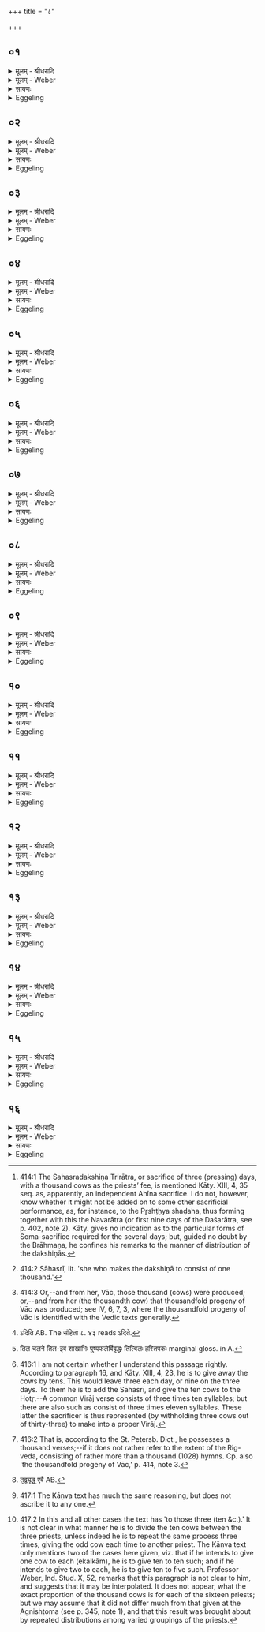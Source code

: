 +++
title = "८"

+++


## ०१
<details><summary>मूलम् - श्रीधरादि</summary>

तद्य᳘त्रैत᳘त्त्रिरात्रं᳘ सह᳘स्रं द᳘दाति॥  
त᳘देषा᳘ साहस्री᳘ क्रियते स᳘ प्रथमे᳘ ऽहंस्त्री᳘णि च शता᳘नि न᳘यति त्र᳘यस्त्रिᳫं᳭ शतं चैव᳘मेव᳘ द्वितीये᳘ ऽहंस्त्री᳘णि चैव᳘ शता᳘नि न᳘यति त्र᳘यस्त्रिᳫँ᳭शतं चैव᳘मेव᳘ तृतीये᳘ ऽहंस्त्री᳘णि चैव᳘ शता᳘नि न᳘यति त्र᳘यस्त्रिᳫँ᳭शतं चा᳘थैषा᳘ साहस्र्य᳘तिरिच्यते॥
</details>

<details><summary>मूलम् - Weber</summary>

तद्य᳘त्रैत᳘त्त्रिरात्रे᳘ सह᳘स्रं द᳘दाति॥  
त᳘देषा᳘ साहस्री᳘ क्रियते स᳘ प्रथमे᳘ ऽहंस्त्री᳘णि च शता᳘नि न᳘यति त्र᳘यस्त्रिंशतम् चैव᳘मेव᳘ द्वितीये᳘ ऽहंस्त्री᳘णि चैव᳘ शता᳘नि न᳘यति त्र᳘यस्त्रिंशतं चैव᳘मेव᳘ तृतीये᳘ ऽहंस्त्री᳘णि चैव᳘ शता᳘नि न᳘यति त्र᳘यस्त्रिंशतं चा᳘थैषा᳘ साहस्र्य᳘तिरिच्यते॥
</details>

<details><summary>सायणः</summary>

…
</details>

<details><summary>Eggeling</summary>

1. Now when at that Trirātra [^egg_963] sacrifice he gives those thousand (cows), then that one is made the one-thousandth [^egg_964]. On the first day he brings three hundred and thirty-three; and likewise on the second day he brings three hundred and thirty-three; and likewise on the third day he brings three hundred and thirty-three. Then that one-thousandth is left over.

[^egg_963]: 414:1 The Sahasradakshiṇa Trirātra, or sacrifice of three (pressing) days, with a thousand cows as the priests’ fee, is mentioned Kāty. XIII, 4, 35 seq. as, apparently, an independent Ahīna sacrifice. I do not, however, know whether it might not be added on to some other sacrificial performance, as, for instance, to the Pr̥shṭḥya shaḍaha, thus forming together with this the Navarātra (or first nine days of the Daśarātra, see p. 402, note 2). Kāty. gives no indication as to the particular forms of Soma-sacrifice required for the several days; but, guided no doubt by the Brāhmaṇa, he confines his remarks to the manner of distribution of the dakshiṇās.

[^egg_964]: 414:2 Sāhasrī, lit. 'she who makes the dakshiṇā to consist of one thousand.'
</details>

## ०२
<details><summary>मूलम् - श्रीधरादि</summary>

सा वै त्रि᳘रूपा स्यादि᳘त्याहुः॥  
(रे) एत᳘द्ध्यस्यै[[!!]] रूप᳘तममिवे᳘ति रो᳘हिणी ह त्वे᳘वोपध्वस्ता᳘ स्यादेत᳘द्धै᳘वास्यै[[!!]] रूप᳘तममिव॥
</details>

<details><summary>मूलम् - Weber</summary>

सा वै त्रि᳘रूपा स्यादि᳘त्याहुः॥  
एतद्ध्य᳘स्यै रूप᳘तममिवे᳘ति रो᳘हिणी ह त्वेॗवोपध्वस्ता᳘ स्यादे᳘तद्धैॗवास्यै रूप᳘तममिव॥
</details>

<details><summary>सायणः</summary>

…
</details>

<details><summary>Eggeling</summary>

2. She should be three-coloured, they say, for that is the most perfect form for her. But let it be a red one, and spotted, for that indeed is the most perfect form for her.
</details>

## ०३
<details><summary>मूलम् - श्रीधरादि</summary>

सा᳘ स्याद᳘प्रवीता॥  
व्वाग्वा᳘ ऽएषा᳘ निदा᳘नेन य᳘त्साहस्र्य᳘यातयाम्नी वा᳘ ऽइयं व्वाग᳘यातयाम्न्य᳘प्रवीता त᳘स्माद᳘प्रवीता स्यात्॥
</details>

<details><summary>मूलम् - Weber</summary>

सा᳘ स्याद᳘प्रवीता॥  
वाग्वा᳘ एषा᳘ निदा᳘नेन य᳘त्साहस्र्य᳘यातयाम्नी वा᳘ ऽयं वाग᳘यातयाम्न्य᳘प्रवीता त᳘स्माद᳘प्रवीता स्यात्॥
</details>

<details><summary>सायणः</summary>

…
</details>

<details><summary>Eggeling</summary>

3. Let it be one that has not been approached (by a bull), for she, the Sāhasrī, is in reality Vāc (speech); but Vāc, forsooth, is of unimpaired vigour, and so is one of unimpaired vigour which has not been approached: therefore it should be one that has not been approached.
</details>

## ०४
<details><summary>मूलम् - श्रीधरादि</summary>

(त्तां᳘) तां᳘ प्रथमे᳘ ऽहन्नयेत्॥  
(द्वा) वाग्वा᳘ ऽएषा᳘ निदा᳘नेन य᳘त्साहस्री त᳘स्या एत᳘त्सह᳘स्रं व्वाचः प्र᳘जातं पूर्व्वा᳘ हैषै᳘ति पश्चा᳘देनां प्र᳘जातम᳘न्वेत्युत्त᳘मे᳘ वैनाम᳘हन्नयेत्पू᳘र्व्वम᳘हास्यै प्र᳘जातमे᳘ति पश्चा᳘देषा᳘न्वेति᳘ सो ऽएषा᳘ मीमा᳘ᳫँ᳘सै᳘वोत्तम᳘ ऽए᳘वैनाम᳘हन्नयेत्पू᳘र्व्वम᳘हास्यै प्र᳘जातमे᳘वैति पश्चा᳘देषा᳘न्वेति॥
</details>

<details><summary>मूलम् - Weber</summary>

ता᳘म् प्रथमे᳘ ऽहन्नयेत्॥  
वाग्वा᳘ एषा᳘ निदा᳘नेन य᳘त्साहस्री त᳘स्या एत᳘त्सह᳘स्रं वाचः प्र᳘जातम् पूर्वा᳘ हैषै᳘ति पश्चा᳘देनाम् प्र᳘जातम᳘न्वेत्युत्तमे᳘ वैनाम᳘हन्नयेत्पू᳘र्वम᳘हास्यै प्र᳘जातमे᳘ति पश्चा᳘देषा᳘न्वेतिॗ सो एषा᳘ मीमाॗᳫंॗसैॗवोत्तम᳘ एॗवैनाम᳘हन्नयेत्पू᳘र्वम᳘हास्यै प्र᳘जातमे᳘ति पश्चा᳘देषा᳘न्वेति॥
</details>

<details><summary>सायणः</summary>

…
</details>

<details><summary>Eggeling</summary>

4. He may lead her up (to the sacrificial ground) on the first day; for she, the Sāhasrī, is in reality Vāc, and hers, Vāc's, is that thousandfold progeny [^egg_965].

[^egg_965]: 414:3 Or,--and from her, Vāc, those thousand (cows) were produced;  or,--and from her (the thousandth cow) that thousandfold progeny of Vāc was produced; see IV, 6, 7, 3, where the thousandfold progeny of Vāc is identified with the Vedic texts generally.

 She walks at the head (of the other 333 cows), and behind her follows her progeny. Or he may lead her up on the last day; then her progeny precedes her, and she herself walks behind. This, however, is mere speculation: let him lead her up on the last day,--her progeny precedes her, and she herself walks behind.
</details>

## ०५
<details><summary>मूलम् - श्रीधरादि</summary>

तामु᳘त्तरेण हविर्धा᳘ने॥  
द᳘क्षिणेना᳘ग्नीध्नं[[!!]] द्रोणकलशम᳘वघ्रापयति यज्ञो वै᳘ द्रोणकलशो᳘ यज्ञ᳘मे᳘वैनामेत᳘द्दर्शयति॥
</details>

<details><summary>मूलम् - Weber</summary>

तामु᳘त्तरेण हविर्धा᳘ने॥  
द᳘क्षिणेना᳘ग्नीध्रं᳘ द्रोणकलशम᳘वघ्रापयति यज्ञो वै᳘ द्रोणकलशो᳘ यज्ञ᳘मेॗवैनामेत᳘द्दर्शयति॥
</details>

<details><summary>सायणः</summary>

…
</details>

<details><summary>Eggeling</summary>

5. North of the Havirdhāna shed, and south of the Āgnīdhra fire-house he makes her smell the Droṇakalaśa; for the Droṇakalaśa is the sacrifice; thus he makes her see the sacrifice.
</details>

## ०६
<details><summary>मूलम् - श्रीधरादि</summary>

(त्या᳘) आ᳘जिघ्र कल᳘शम्॥  
(म्म) मह्या᳘ त्वा व्विशन्त्वि᳘न्दव इ᳘ति रिरिचान᳘ इव वा᳘ ऽएष᳘ भवति यः᳘ सह᳘स्रं द᳘दाति त᳘मे᳘वैत᳘द्रिरिचानं पु᳘नरा᳘प्याययति यदाहा᳘जिघ्र कल᳘शं मह्या᳘ त्वा व्विशन्त्वि᳘न्दव ऽइ᳘ति॥
</details>

<details><summary>मूलम् - Weber</summary>

आ᳘जिघ्र कल᳘शम्॥  
मह्या᳘ त्वा विशन्त्वि᳘न्दव इ᳘ति रिरिचान᳘ इव वा᳘ एष᳘ भवति यः᳘ सह᳘स्रं द᳘दाति त᳘मेॗवैत᳘द्रिरिचानम् पु᳘नरा᳘प्याययति यदाहा᳘जिघ्र कल᳘शम् मह्या᳘ त्वा विशन्त्वि᳘न्दव इ᳘ति॥
</details>

<details><summary>सायणः</summary>

…
</details>

<details><summary>Eggeling</summary>

6. With (Vāj. S. VIII, 42), 'Smell the trough: may the drops enter thee, O mighty one!' Now he who gives a thousand (cows) becomes, as it were, emptied: him, thus emptied, he thereby replenishes, when he says, 'Smell the trough: may the drops enter thee, O mighty one!'
</details>

## ०७
<details><summary>मूलम् - श्रीधरादि</summary>

पु᳘नरूर्जा नि᳘वर्तस्वे᳘ति॥  
त᳘द्वेव᳘ रिरिचानं पु᳘नरा᳘प्याययति यदा᳘ह पु᳘नरूर्जा नि᳘वर्तस्वे᳘ति॥
</details>

<details><summary>मूलम् - Weber</summary>

पु᳘नरूर्जा नि᳘वर्तस्वे᳘ति॥  
त᳘द्वेव᳘ रिरिचानम् पु᳘नरा᳘प्याययति यदा᳘ह पु᳘नरूर्जा नि᳘वर्तस्वे᳘ति॥
</details>

<details><summary>सायणः</summary>

…
</details>

<details><summary>Eggeling</summary>

7. 'Return again with sap!' him who is emptied he thus replenishes when he says, 'Return again with sap!'
</details>

## ०८
<details><summary>मूलम् - श्रीधरादि</summary>

सा᳘ नः सह᳘स्रं धुक्ष्वे᳘ति॥  
त᳘त्सह᳘स्रेण रिरिचानं पु᳘नरा᳘प्याययति यदा᳘ह सा᳘ नः सह᳘स्रं धुक्ष्वे᳘ति॥
</details>

<details><summary>मूलम् - Weber</summary>

सा᳘ नः सह᳘स्रं धुक्ष्वे᳘ति॥  
त᳘त्सह᳘स्रेण रिरिचानम् पु᳘नराप्याययति यदा᳘ह सा᳘ नः सह᳘स्रं धुक्ष्वे᳘ति॥
</details>

<details><summary>सायणः</summary>

…
</details>

<details><summary>Eggeling</summary>

8. 'And milk to us a thousandfold!' him who is emptied he thus replenishes with a thousand (forces), when he says, 'And milk to us a thousandfold!'
</details>

## ०९
<details><summary>मूलम् - श्रीधरादि</summary>

(त्यु) उरु᳘धारा प᳘यस्वती पु᳘नर्मा᳘विशताद्रयिरि᳘ति॥  
त᳘द्वेव᳘ रिरिचानं पुनरा᳘प्याययति[[!!]] यदा᳘ह पु᳘नर्मा᳘विशताद्रयिरिति[[!!]]॥
</details>

<details><summary>मूलम् - Weber</summary>

उरु᳘धारा प᳘यस्वती पु᳘नर्मा᳘विशताद्रयिरि᳘ति॥  
त᳘द्वेव᳘ रिरिचानम् पु᳘नरा᳘प्याययति यदा᳘ह पु᳘नर्मा᳘विशताद्रयिरि᳘ति [^wbr_1] ॥  

[^wbr_1]: ऽदिति AB. The संहिता ८. ४३ reads ऽदिते.
</details>

<details><summary>सायणः</summary>

…
</details>

<details><summary>Eggeling</summary>

9. 'Broad-streamed, milk-abounding,--may wealth come back to me!' him who is emptied he thus replenishes when he says, 'May wealth come back to me!'
</details>

## १०
<details><summary>मूलम् - श्रीधरादि</summary>

(त्य᳘) अ᳘थ दक्षिणे क᳘र्ण ऽआ᳘जपति॥  
(ती᳘) इ᳘डे र᳘न्ते ह᳘व्ये का᳘म्ये च᳘न्द्रे ज्योते᳘ ऽदिति स᳘रस्वति म᳘हि व्वि᳘श्रुति॥ एता᳘ ते ऽअघ्न्ये ना᳘मानि देवे᳘भ्यो मा सुकृ᳘तं ब्रूतादि᳘ति व्वोचेरि᳘ति वैता᳘नि ह वा᳘ ऽअस्यै देवत्रा ना᳘मानि सा या᳘नि ते देवत्रा ना᳘मानि तै᳘र्मा देवे᳘भ्यः सुकृतं᳘ ब्रूतादि᳘त्ये᳘वैत᳘दाह॥
</details>

<details><summary>मूलम् - Weber</summary>

अ᳘थ दक्षिणे क᳘र्ण आ᳘जपति॥  
इ᳘डे र᳘न्ते ह᳘व्ये का᳘म्ये च᳘न्द्रे ज्योते᳘ ऽदिति स᳘रस्वति म᳘हि वि᳘श्रुति एता᳘ ते अघ्न्ये ना᳘मानि देवे᳘भ्यो मा सुकृ᳘तम् ब्रूतादि᳘ति वोचेरि᳘ति वैता᳘नि ह वा᳘ अस्यै देवत्रा ना᳘मानि सा या᳘नि ते देवत्रा ना᳘मानि तै᳘र्मा देवे᳘भ्यःसुकृ᳘तम् ब्रूतादि᳘त्येॗवैत᳘दाह॥
</details>

<details><summary>सायणः</summary>

…
</details>

<details><summary>Eggeling</summary>

10. He then mutters in her right ear, 'O Iḍā, blithesome, adorable, lovable, bright, shining, Aditi (inviolable), Śarasvatī (sapful), mighty,

glorious,--these are thy names, O cow: tell thou the gods of me as a doer of good!'--or, 'speak thou . . .' These indeed are her names with the gods: he thus means to say, 'whatever thy names are with the gods, therewith tell the gods of me as a doer of good.'
</details>

## ११
<details><summary>मूलम् - श्रीधरादि</summary>

ताम᳘वार्जन्ति॥  
सा यद्य᳘पुरुषाभिवीता प्रा᳘चीयात्त᳘त्रव्विद्याद᳘रात्सीदयं य᳘जमानः कल्या᳘णं लोक᳘मजैषीदि᳘ति यद्यु᳘दीचीयाच्छ्रे᳘यानस्मिँ᳘ल्लोके य᳘जमानो भविष्यती᳘ति व्विद्याद्य᳘दि प्रती᳘चीयादि᳘भ्यतिल्विल इव धा᳘न्यतिल्विलो भविष्यती᳘ति व्विद्याद्य᳘दि दक्षि᳘णेया᳘त्क्षि᳘प्रे ऽस्मा᳘ल्लोकाद्य᳘जमानः[[!!]] प्रै᳘ष्यती᳘तिव्विद्यादेता᳘नि व्विज्ञा᳘नानि॥
</details>

<details><summary>मूलम् - Weber</summary>

ताम᳘वार्जन्ति॥  
सा यद्य᳘पुरुषाभिवीता प्रा᳘चीयात्त᳘त्र विद्याद᳘रात्सीदयं य᳘जमानः कल्या᳘णं लोक᳘मजैषीदि᳘ति यद्यु᳘दीचीयाछ्रे᳘यानस्मिं᳘लोके य᳘जमानो भविष्यती᳘ति विद्याद्य᳘दि प्रती᳘चीयादि᳘भ्यतिल्विल [^wbr_2] इव धा᳘न्यतिल्विलो भविष्यती᳘ति विद्याद्य᳘दि दक्षिॗणेॗयात्क्षिॗप्रे ऽस्मा᳘ल्लोकाद्य᳘जमानः प्रै᳘ष्यती᳘ति विद्यादेता᳘नि विज्ञा᳘नानि॥  

[^wbr_2]: तिल चलने तिल-इव शाखाभिः पुष्यफलेर्विवृद्धः तिल्विलः हस्तिपकः marginal gloss. in A.
</details>

<details><summary>सायणः</summary>

…
</details>

<details><summary>Eggeling</summary>

11. They release her. If, not urged by any man, she goes eastwards, then let him know that this sacrificer has succeeded, that he has won the happy world. If she goes northwards, let him know that the sacrificer will be more glorious in this world. If she goes westwards, let him know that he will be rich in dependants and crops. If she goes southwards, let him know that the sacrificer will quickly depart from this world. Such are the ways of knowledge.
</details>

## १२
<details><summary>मूलम् - श्रीधरादि</summary>

तद्या᳘ ऽएता᳘स्तिस्र᳘स्तिस्रस्त्रिᳫँ᳭शत्य᳘धि भ᳘वन्ति॥  
ता᳘स्वेता᳘मुपसमा᳘कुर्वन्ति व्वि वा᳘ ऽएतां᳘ व्विरा᳘जं व्वृहन्ति यां᳘ व्याकुर्व्व᳘न्ति व्वि᳘च्छिन्नो ऽएषा᳘ व्विराड्या व्वि᳘वृढा द᳘शाक्षरा वै᳘ व्विराट्त᳘त्कृत्स्नां᳘ व्विरा᳘जᳫँ᳭ सं᳘दधाति ताᳫँ᳭ हो᳘त्रे दद्याद्धो᳘ता हि᳘ साहस्रस्त᳘स्मात्ताᳫँ᳭ हो᳘त्रे दद्यात्॥
</details>

<details><summary>मूलम् - Weber</summary>

तद्या᳘ एता᳘स्तिस्र᳘स्तिस्रस्त्रिंशत्य᳘धि भ᳘वन्ति॥  
ता᳘स्वेता᳘मुपसमा᳘कुर्वन्ति वि वा᳘ एतां᳘ विरा᳘जं वृहन्ति यां᳘ व्याकुर्व᳘न्ति विछिन्नो एषा᳘ विराड्या वि᳘वृढा द᳘शाक्षरा वै᳘ विराट्त᳘त्कृत्स्नां᳘ विरा᳘जᳫं सं᳘दधाति ताᳫं हो᳘त्रे दद्याद्धो᳘ता हि साहसस्त᳘स्मात्ताᳫं हो᳘त्रे दद्यात्॥
</details>

<details><summary>सायणः</summary>

…
</details>

<details><summary>Eggeling</summary>

12. And what three (cows) there are each time over and above the (three hundred and) thirty, thereto they add that one [^egg_966]. Now, when they draw out a Virāj (verse), they pull it asunder, and a Virāj which is pulled asunder is torn in two;--and the Virāj consisting of ten syllables, he thus makes the Virāj complete. Let him give her to the Hotr̥; for the Hotr̥ is a thousandfold [^egg_967]: therefore let him give her to the Hotr̥.

[^egg_966]: 416:1 I am not certain whether I understand this passage rightly. According to paragraph 16, and Kāty. XIII, 4, 23, he is to give away the cows by tens. This would leave three each day, or nine on the three days. To them he is to add the Sāhasrī, and give the ten cows to the Hotr̥.--A common Virāj verse consists of three times ten syllables; but there are also such as consist of three times eleven syllables. These latter the sacrificer is thus represented (by withholding three cows out of thirty-three) to make into a proper Virāj.

[^egg_967]: 416:2 That is, according to the St. Petersb. Dict., he possesses a  thousand verses;--if it does not rather refer to the extent of the Rig-veda, consisting of rather more than a thousand (1028) hymns. Cp. also 'the thousandfold progeny of Vāc,' p. 414, note 3.
</details>

## १३
<details><summary>मूलम् - श्रीधरादि</summary>

(द्द्वौ᳘) द्वौ᳘ वोन्नेता᳘रौ कुर्व्वीत॥  
त᳘योर्यतरो᳘ नाश्राव᳘येत्त᳘स्मा ऽएनां दद्या᳘द्व्यृद्धो वा᳘ ऽएष[[!!]] उन्नेता[[!!]] य᳘ ऋत्विक्स᳘न्नाश्राव᳘यति᳘ व्यृद्धो ऽएषां[[!!]] व्विराड्या व्वि᳘वृढा त᳘द्यद्व्यृद्ध᳘ ऽए᳘वैत᳘द्व्यृद्धं दधाति॥
</details>

<details><summary>मूलम् - Weber</summary>

द्वौ᳘ वोन्नेता᳘रौ कुर्वीत॥  
त᳘योर्यतरोॗ नाश्राव᳘येत्त᳘स्मा एनां दद्याॗद्व्यृद्धो वा᳘ एष᳘ उन्नेता᳘ य᳘ ऋत्विक्सॗन्नाश्राव᳘यतिॗ व्यृद्धो एषा᳘ विराड्या वि᳘वृढा तॗद्व्यृद्ध एॗवैतॗद्व्यृद्धं [^wbr_3] दधाति॥  

[^wbr_3]: त᳘द्व्यृद्ध᳘ एवै AB.
</details>

<details><summary>सायणः</summary>

…
</details>

<details><summary>Eggeling</summary>

13. Or let him appoint two Unnetr̥s, and let him give her to him, of the two, who does not call for the Śraushaṭ; for defective, indeed, is he who, being an officiating priest, does not call for the Śraushaṭ; and defective also is the Virāj which is pulled asunder: thus he puts the defective to the defective.
</details>

## १४
<details><summary>मूलम् - श्रीधरादि</summary>

त᳘दाहुः॥  
(र्न᳘) न᳘ सहस्रे᳘ ऽधि किं᳘ चन᳘ दद्यात्सह᳘स्रेण᳘ ह्येव स᳘र्व्वान्का᳘मानाप्नोती᳘ति त᳘दु होवा᳘चा᳘सुरिः का᳘ममेव᳘ दद्यात्सह᳘स्रेणा᳘ह स᳘र्व्वान्का᳘मानाप्नो᳘ति का᳘मेनो ऽअस्ये᳘तरद्दत्तं᳘ भवतीति[[!!]]॥
</details>

<details><summary>मूलम् - Weber</summary>

त᳘दाहुः॥  
न᳘ सहस्रे᳘ ऽधि किं᳘ चन᳘ दद्यात्सह᳘स्रेणॗ ह्येव स᳘र्वान् का᳘मानाप्नोती᳘ति त᳘दु होवाचा᳘सुरिः का᳘ममेव᳘ दद्यात्सह᳘स्रेणा᳘ह स᳘र्वान् का᳘मानाप्नो᳘ति का᳘मेनो अस्ये᳘तरद्दत्त᳘म् भवती᳘ति॥
</details>

<details><summary>सायणः</summary>

…
</details>

<details><summary>Eggeling</summary>

14. Now they say, one ought not to give anything above a thousand (cows), because by a thousand he obtains all the objects of his desire. But Āsuri said, 'Let him give according to his wish: by a thousand he indeed obtains all his wishes; and anything else (that he gives) is likewise given at his wish [^egg_968].'

[^egg_968]: 417:1 The Kāṇva text has much the same reasoning, but does not ascribe it to any one.
</details>

## १५
<details><summary>मूलम् - श्रीधरादि</summary>

(त्य᳘) अ᳘थ य᳘दि र᳘थं वा युक्तं᳘ दास्यन्त्स्यात्[[!!]]॥  
(द्य᳘) य᳘द्वा व्वशा᳘यै वा व्वपा᳘याᳫँ᳭ हुता᳘यां दद्या᳘दुदवसानी᳘यायां वे᳘ष्टौ॥
</details>

<details><summary>मूलम् - Weber</summary>

अ᳘थ य᳘दि र᳘थं वा युक्तं᳘ दास्यन्त्स्या᳘त्॥  
य᳘द्वा वशा᳘यै वा वपा᳘याᳫं हुता᳘यां दद्या᳘दुदवसानी᳘यायां वे᳘ष्टौ॥
</details>

<details><summary>सायणः</summary>

…
</details>

<details><summary>Eggeling</summary>

15. And should he intend to give a cart yoked (with a team of oxen), or something else, let him give it either after the offering of the omentum of the barren cow, or at the concluding (udavasānīyā) offering.
</details>

## १६
<details><summary>मूलम् - श्रीधरादि</summary>

स वै द᳘क्षिणा न᳘यन्॥  
(न्न᳘) अ᳘न्यूना दश᳘तो नयेद्य᳘स्मा ऽए᳘कां दास्यन्त्स्या᳘द्दश᳘भ्यस्ते᳘भ्यो दश᳘तमुपा᳘वर्तयेद्य᳘स्मै द्वे᳘ दास्यन्त्स्या᳘त्पञ्च᳘भ्यस्ते᳘भ्यो दश᳘तमुपा᳘वर्तयेद्य᳘स्मै तिस्रो᳘ दास्यन्त्स्या᳘त्रिभ्यस्ते᳘भ्यो दश᳘तमुपा᳘वर्तयेद्य᳘स्मै प᳘ञ्च दास्यन्त्स्याद्द्वा᳘भ्यां ता᳘भ्यां दश᳘तमुपा᳘वर्तयेदेवमा᳘शतात्त᳘थो हास्यैषा᳘ ऽन्यूना व्विरा᳘डमु᳘ष्मिंल्लोके᳘ कामदु᳘घा भवति॥
</details>
<details><summary>मूलम् - Weber</summary>

स वै द᳘क्षिणा न᳘यन्॥  
अ᳘न्यूना दश᳘तो नयेद्य᳘स्मा ए᳘कां दास्यन्त्स्या᳘द्दश᳘भ्यस्ते᳘भ्यो दश᳘तमुपा᳘वर्तयेद्य᳘स्मै द्वे᳘ दास्यन्त्स्या᳘त्पञ्च᳘भ्यस्ते᳘भ्यो दश᳘तमुपा᳘वर्तयेद्य᳘स्मै तिस्रो᳘ दास्यन्त्स्या᳘त्त्रिभ्यस्ते᳘भ्यो दश᳘तमुपा᳘वर्तयेद्य᳘स्मै प᳘ञ्च दास्यन्त्स्याद्द्वा᳘भ्यां ता᳘भ्यां दश᳘तमुपा᳘वर्तयेदेवमा᳘ शतात्त᳘थो हास्यैषा᳘न्यूना विरा᳘डमु᳘ष्मिंलोके᳘ कामदु᳘घा भवति॥
</details>

<details><summary>सायणः</summary>

…
</details>
<details><summary>Eggeling</summary>

16. In bringing the dakshiṇās, let him bring complete decads. If he intends to give one (cow) to any (priest), let him pass over a decad to ten such (priests). If he intends to give two to any one, let him pass over a decad to five such (priests). If he intends to give three to any one, let him pass over a decad to three such [^egg_969]. If he intends to give five to

[^egg_969]: 417:2 In this and all other cases the text has 'to those three (ten &c.).' It is not clear in what manner he is to divide the ten cows between the three priests, unless indeed he is to repeat the same process three times, giving the odd cow each time to another priest. The Kāṇva text only mentions two of the cases here given, viz. that if he intends to give one cow to each (ekaikām),  he is to give ten to ten such; and if he intends to give two to each, he is to give ten to five such. Professor Weber, Ind. Stud. X, 52, remarks that this paragraph is not clear to him, and suggests that it may be interpolated. It does not appear, what the exact proportion of the thousand cows is for each of the sixteen priests; but we may assume that it did not differ much from that given at the Agnishṭoma (see p. 345, note 1), and that this result was brought about by repeated distributions among varied groupings of the priests.

any one, let him pass over a decad to two such. Thus up to a hundred: and thus this perfect Virāj of his becomes a cow of plenty for him in yonder world.
</details>


